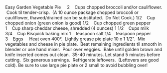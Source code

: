 Easy Garden Vegetable Pie
 
 
2    Cups chopped broccoli and/or cauliflower.  Cook til tender-crisp.  (A 10 ounce package chopped broccoli or cauliflower, thawed/drained can be substituted.  Do Not Cook.)
1/2    Cup chopped onion (green onion is good)
1/2    Cup chopped green pepper
1    Cup sharp cheddar cheese, shredded (4 ounces)
1 1/2    Cups milk
3/4    Cup Bisquick baking mix
1    teaspoon salt
1/4    teaspoon pepper
3    Eggs
 
 
Heat oven 400°.  Lightly grease pie plate 10 x 1 1/2".  Mix vegetables and cheese in pie plate.  Beat remaining ingredients til smooth in blender or use hand mixer.  Pour over veggies.  Bake until golden brown and knife inserted comes out clean.  35-40 minutes.
Let stand 5 minutes before cutting.  Six generous servings.  Refrigerate leftovers.  (Leftovers are good cold). 
Be sure to use large pie plate or 2 small to avoid bubbling over!
